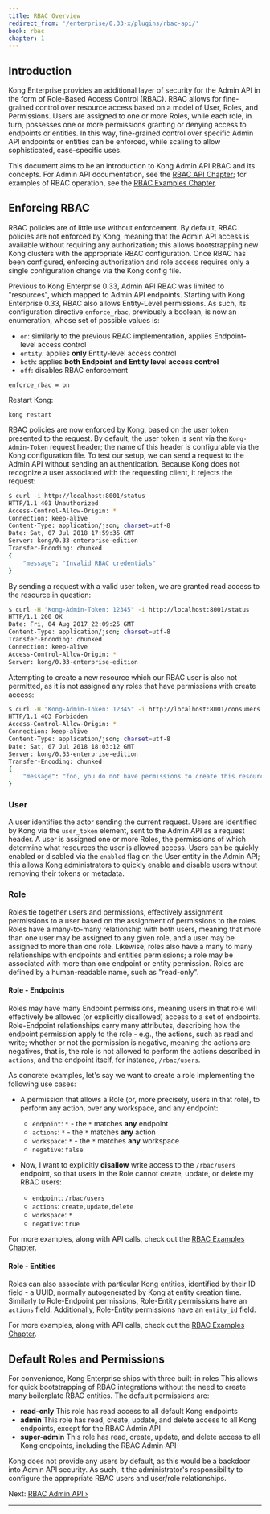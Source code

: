 ```yaml
---
title: RBAC Overview
redirect_from: '/enterprise/0.33-x/plugins/rbac-api/'
book: rbac
chapter: 1
---
```


## Introduction

Kong Enterprise provides an additional layer of security for the Admin API in
the form of Role-Based Access Control (RBAC). RBAC allows for fine-grained
control over resource access based on a model of User, Roles, and Permissions.
Users are assigned to one or more Roles, while each role, in turn, possesses one
or more permissions granting or denying access to endpoints or entities.
In this way, fine-grained control over specific Admin API endpoints or entities
can be enforced, while scaling to allow sophisticated, case-specific uses.

This document aims to be an introduction to Kong Admin API RBAC and its
concepts. For Admin API documentation, see the [RBAC API Chapter][rbac-api]; for
examples of RBAC operation, see the [RBAC Examples Chapter][rbac-examples].

## Enforcing RBAC

RBAC policies are of little use without enforcement. By default, RBAC policies
are not enforced by Kong, meaning that the Admin API access is available
without requiring any authorization; this allows bootstrapping new Kong clusters
with the appropriate RBAC configuration. Once RBAC has been configured, enforcing
authorization and role access requires only a single configuration change via
the Kong config file.

Previous to Kong Enterprise 0.33, Admin API RBAC was limited to "resources",
which mapped to Admin API endpoints. Starting with Kong Enterprise 0.33, RBAC
also allows Entity-Level permissions. As such, its configuration directive
`enforce_rbac`, previously a boolean, is now an enumeration, whose set of
possible values is:

- `on`: similarly to the previous RBAC implementation, applies Endpoint-level
  access control
- `entity`: applies **only** Entity-level access control
- `both`: applies **both Endpoint and Entity level access control**
- `off`: disables RBAC enforcement

```
enforce_rbac = on
```

Restart Kong:

```
kong restart
```

RBAC policies are now enforced by Kong, based on the user token presented
to the request. By default, the user token is sent via the
`Kong-Admin-Token` request header; the name of this header is configurable via
the Kong configuration file. To test our setup, we can send a request
to the Admin API without sending an authentication. Because Kong does not
recognize a user associated with the requesting client, it rejects the
request:

```bash
$ curl -i http://localhost:8001/status
HTTP/1.1 401 Unauthorized
Access-Control-Allow-Origin: *
Connection: keep-alive
Content-Type: application/json; charset=utf-8
Date: Sat, 07 Jul 2018 17:59:35 GMT
Server: kong/0.33-enterprise-edition
Transfer-Encoding: chunked
{
    "message": "Invalid RBAC credentials"
}
```

By sending a request with a valid user token, we are granted read access to
the resource in question:

```bash
$ curl -H "Kong-Admin-Token: 12345" -i http://localhost:8001/status
HTTP/1.1 200 OK
Date: Fri, 04 Aug 2017 22:09:25 GMT
Content-Type: application/json; charset=utf-8
Transfer-Encoding: chunked
Connection: keep-alive
Access-Control-Allow-Origin: *
Server: kong/0.33-enterprise-edition
```

Attempting to create a new resource which our RBAC user is also
not permitted, as it is not assigned any roles that have permissions with
create access:

```bash
$ curl -H "Kong-Admin-Token: 12345" -i http://localhost:8001/consumers -d name=alice
HTTP/1.1 403 Forbidden
Access-Control-Allow-Origin: *
Connection: keep-alive
Content-Type: application/json; charset=utf-8
Date: Sat, 07 Jul 2018 18:03:12 GMT
Server: kong/0.33-enterprise-edition
Transfer-Encoding: chunked
{
    "message": "foo, you do not have permissions to create this resource"
}
```

### User

A user identifies the actor sending the current request. Users are identified
by Kong via the `user_token` element, sent to the Admin API as a request header.
A user is assigned one or more Roles, the permissions of which determine what
resources the user is allowed access. Users can be quickly enabled or disabled via
the `enabled` flag on the User entity in the Admin API; this allows Kong
administrators to quickly enable and disable users without removing their
tokens or metadata.

### Role

Roles tie together users and permissions, effectively assignment permissions to
a user based on the assignment of permissions to the roles. Roles have a
many-to-many relationship with both users, meaning that more than one user may
be assigned to any given role, and a user may be assigned to more than one
role. Likewise, roles also have a many to many relationships with endpoints and
entities permissions; a role may be associated with more than one endpoint
or entity permission. Roles are defined by a human-readable name, such as
"read-only".

#### Role - Endpoints

Roles may have many Endpoint permissions, meaning users in that role will
effectively be allowed (or explicitly disallowed) access to a set of endpoints.
Role-Endpoint relationships carry many attributes, describing how the endpoint
permission apply to the role - e.g., the actions, such as read and write;
whether or not the permission is negative, meaning the actions are negatives,
that is, the role is not allowed to perform the actions described in `actions`,
and the endpoint itself, for instance, `/rbac/users`.

As concrete examples, let's say we want to create a role implementing the
following use cases:

- A permission that allows a Role (or, more precisely, users in that role), to
  perform any action, over any workspace, and any endpoint:

  - `endpoint`: `*` - the `*` matches **any** endpoint
  - `actions`: `*` - the `*` matches **any** action
  - `workspace`: `*` - the `*` matches **any** workspace
  - `negative`: `false`

- Now, I want to explicitly **disallow** write access to the `/rbac/users`
  endpoint, so that users in the Role cannot create, update, or delete my RBAC
  users:
  - `endpoint`: `/rbac/users`
  - `actions`: `create,update,delete`
  - `workspace`: `*`
  - `negative`: `true`

For more examples, along with API calls, check out the
[RBAC Examples Chapter][rbac-examples].

#### Role - Entities

Roles can also associate with particular Kong entities, identified by their
ID field - a UUID, normally autogenerated by Kong at entity creation time.
Similarly to Role-Endpoint permissions, Role-Entity permissions have an
`actions` field. Additionally, Role-Entity permissions have an `entity_id`
field.

For more examples, along with API calls, check out the
[RBAC Examples Chapter][rbac-examples].

## Default Roles and Permissions

For convenience, Kong Enterprise ships with three built-in roles This allows
for quick bootstrapping of RBAC integrations without the need to create many
boilerplate RBAC entities. The default permissions are:

- **read-only** This role has read access to all default Kong endpoints
- **admin** This role has read, create, update, and delete access to all Kong
  endpoints, except for the RBAC Admin API
- **super-admin** This role has read, create, update, and delete access to all
  Kong endpoints, including the RBAC Admin API

Kong does not provide any users by default, as this would be a
backdoor into Admin API security. As such, it the administrator's responsibility
to configure the appropriate RBAC users and user/role relationships.

Next: [RBAC Admin API &rsaquo;]({{page.book.next}})

---

[rbac-api]: {{page.book.chapters.admin-api}}
[rbac-examples]: {{page.book.chapters.examples}}
